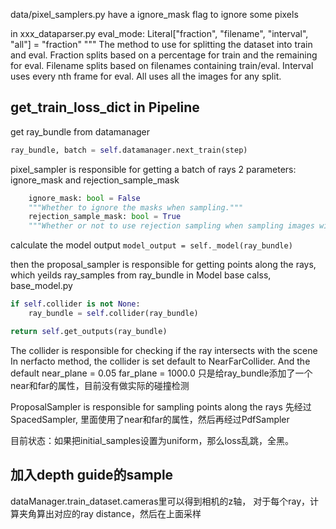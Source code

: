 data/pixel_samplers.py have a ignore_mask flag to ignore some pixels

in xxx_dataparser.py
eval_mode: Literal["fraction", "filename", "interval", "all"] = "fraction"
    """
    The method to use for splitting the dataset into train and eval.
    Fraction splits based on a percentage for train and the remaining for eval.
    Filename splits based on filenames containing train/eval.
    Interval uses every nth frame for eval.
    All uses all the images for any split.

## get_train_loss_dict in Pipeline

get ray_bundle from datamanager
```python
ray_bundle, batch = self.datamanager.next_train(step)
```
pixel_sampler is responsible for getting a batch of rays
2 parameters: ignore_mask and rejection_sample_mask
```python
    ignore_mask: bool = False
    """Whether to ignore the masks when sampling."""
    rejection_sample_mask: bool = True
    """Whether or not to use rejection sampling when sampling images with masks"""
```
calculate the model output
`model_output = self._model(ray_bundle)`

then the proposal_sampler is responsible for getting points along the rays, which yeilds ray_samples from ray_bundle
in Model base calss, base_model.py
```python
if self.collider is not None:
    ray_bundle = self.collider(ray_bundle)

return self.get_outputs(ray_bundle)
```

The collider is responsible for checking if the ray intersects with the scene
In nerfacto method, the collider is set default to NearFarCollider.
And the default
near_plane = 0.05
far_plane = 1000.0
只是给ray_bundle添加了一个near和far的属性，目前没有做实际的碰撞检测

ProposalSampler is responsible for sampling points along the rays
先经过SpacedSampler, 里面使用了near和far的属性，然后再经过PdfSampler

目前状态：如果把initial_samples设置为uniform，那么loss乱跳，全黑。


## 加入depth guide的sample
dataManager.train_dataset.cameras里可以得到相机的z轴，
对于每个ray，计算夹角算出对应的ray distance，然后在上面采样